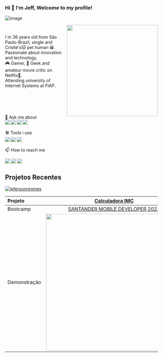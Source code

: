 ### Hi 👋 I'm Jeff, Welcome to my profile!
![image](https://user-images.githubusercontent.com/10172471/126145323-69e55029-d649-4d5d-b6d1-f1494c6367b7.png)


<p align="left"> <img src="https://raw.githubusercontent.com/MicaelliMedeiros/micaellimedeiros/master/image/computer-illustration.png" align="right" width="300px">

  <br>
  
I´m 36 years old from São Paulo-Brazil, single and Cristie's😽 pet human 😁.<br>
Passionate about innovation and technology, <br>
🎮 Gamer, 🖖 Geek and amateur movie critic on Netflix🍿.
<br>
Attending university of Internet Systems at FIAP. 
<p align="left"> 

</p>
<br>
<br>

#

<p align="left">
  💬 Ask me about 
  <br>
<strong>
  <img src="https://img.shields.io/badge/Kotlin-0095D5?&style=for-the-badge&logo=kotlin&logoColor=purple" />    
  <img src="https://img.shields.io/badge/HTML5-E34F26?style=for-the-badge&logo=html5&logoColor=white" />
  <img src="https://img.shields.io/badge/CSS3-1572B6?style=for-the-badge&logo=css3&logoColor=white" />
  <img src="https://img.shields.io/badge/JavaScript-F7DF1E?style=for-the-badge&logo=javascript&logoColor=black" />
</strong>
</p>
 
<p align="left">
  🛠 Tools i use<br><strong>
  
<img src="https://img.shields.io/badge/Windows-0078D6?style=for-the-badge&logo=windows&logoColor=white" />
<img src="https://img.shields.io/badge/Android_Studio-3DDC84?style=for-the-badge&logo=android-studio&logoColor=white" />
<img src="https://img.shields.io/badge/IntelliJIDEA-000000.svg?style=for-the-badge&logo=intellij-idea&logoColor=white" />

</strong>
</p>
 
<p align="left">
📫 How to reach me
</p>
  <a href="https://www.linkedin.com/in/jefersonribeirogomes" alt="Linkedin">
  <img src="https://img.shields.io/badge/LinkedIn-0077B5?style=for-the-badge&logo=linkedin&logoColor=white&link=https://www.linkedin.com/in/jefersonribeirogomes/" /></a> 
  <a href="https://www.facebook.com/jefersonrgomess" alt="Facebook">
  <img src="https://img.shields.io/badge/Facebook-1877F2?style=for-the-badge&logo=facebook&logoColor=white&link=https://www.facebook.com/jefersonrgomess"/></a> 
  <a href="https://www.instagram.com/jefersonrgomes/" alt="Instagram">
  <img src="https://img.shields.io/badge/Instagram-E4405F?style=for-the-badge&logo=instagram&logoColor=white&link=https://www.instagram.com/jefersonrgomes/"/></a>

</p>  

## Projetos Recentes
[![jefersonrgomes](https://github-readme-stats.vercel.app/api/top-langs/?username=jefersonrgomes&hide=html&layout=compact&theme=Tokyonight)](https://github.com/jefersonrgomes/)

Projeto      |[Calculadora IMC](https://github.com/jefersonrgomes/Android_Kotlin-CalculadoraIMC-SantanderBootcamp2021)|[Cartão de Negocios compartilhavel](https://github.com/jefersonrgomes/Android_Kotlin-BusinessCard-BANCOINTER_Bootcamp_2021)
:---|:---:|:---:
Bootcamp     |[SANTANDER MOBILE DEVELOPER 2021](https://digitalinnovation.one/bootcamps/santander-mobile-developer) |[INTER ANDROID DEVELOPER 2021](https://digitalinnovation.one/bootcamps/inter-android-developer?utm_source=lp-orbi-techboost&utm_medium=organic&utm_campaign=inter-android-developer)
Demonstração |<img src="https://user-images.githubusercontent.com/10172471/125567886-256bed62-350d-408e-a0d2-2113866579f8.gif" height="450px">|<img src="https://user-images.githubusercontent.com/10172471/126137221-79cac4b2-d737-46c6-b33a-4d89e7ef34f3.gif"  height="450px">

#


